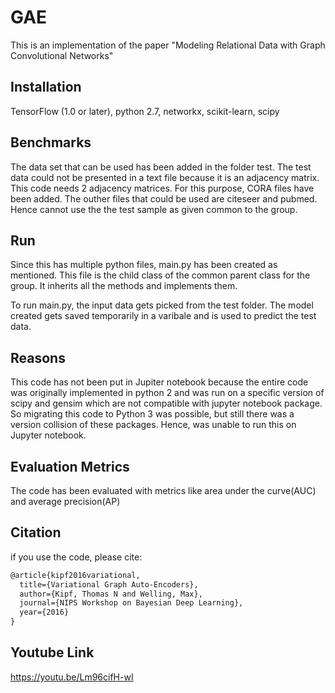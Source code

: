 # GAE

This is an implementation of the paper "Modeling Relational Data with Graph Convolutional Networks"

## Installation

 TensorFlow (1.0 or later),
 python 2.7,
 networkx,
 scikit-learn,
 scipy

## Benchmarks

The data set that can be used has been added in the folder test. The test data could not be presented in a text file because it is an adjacency matrix. This code needs 2 adjacency matrices. For this purpose, CORA files have been added. The outher files that could be used are citeseer and pubmed.
Hence cannot use the the test sample as given common to the group.

## Run

Since this has multiple python files, main.py has been created as mentioned. 
This file is the child class of the common parent class for the group. It inherits all the methods and implements them.

To run main.py, the input data gets picked from the test folder. 
The model created gets saved temporarily in a varibale and is used to predict the test data.

## Reasons

This code has not been put in Jupiter notebook because the entire code was originally implemented in python 2 and was run on a specific version of scipy and gensim which are not compatible with jupyter notebook package. So migrating this code to Python 3 was possible, but still there was a version collision of these packages. Hence, was unable to run this on Jupyter notebook.

## Evaluation Metrics

The code has been evaluated with metrics like area under the curve(AUC) and average precision(AP)

## Citation

if you use the code, please cite:

```txt
@article{kipf2016variational,
  title={Variational Graph Auto-Encoders},
  author={Kipf, Thomas N and Welling, Max},
  journal={NIPS Workshop on Bayesian Deep Learning},
  year={2016}
}
```

## Youtube Link
https://youtu.be/Lm96cifH-wI
